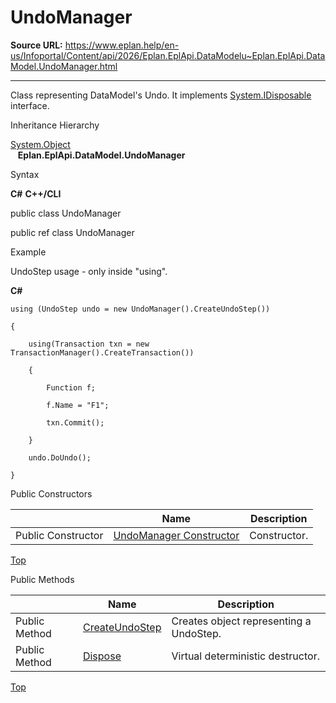 # UndoManager

**Source URL:** https://www.eplan.help/en-us/Infoportal/Content/api/2026/Eplan.EplApi.DataModelu~Eplan.EplApi.DataModel.UndoManager.html

---

Class representing DataModel's Undo. It implements [System.IDisposable](#) interface.

Inheritance Hierarchy

[System.Object](#)  
   **Eplan.EplApi.DataModel.UndoManager**

Syntax

**C#**
**C++/CLI**


public class UndoManager

public ref class UndoManager


Example

UndoStep usage - only inside "using".

**C#**

```
using (UndoStep undo = new UndoManager().CreateUndoStep())

{

	using(Transaction txn = new TransactionManager().CreateTransaction())

	{

		Function f;

		f.Name = "F1";

		txn.Commit();

	}

    undo.DoUndo();

}
```

Public Constructors

|  | Name | Description |
| --- | --- | --- |
| Public Constructor | [UndoManager Constructor](Eplan.EplApi.DataModelu~Eplan.EplApi.DataModel.UndoManager~_ctor.html) | Constructor. |

[Top](#top)

Public Methods

|  | Name | Description |
| --- | --- | --- |
| Public Method | [CreateUndoStep](Eplan.EplApi.DataModelu~Eplan.EplApi.DataModel.UndoManager~CreateUndoStep.html) | Creates object representing a UndoStep. |
| Public Method | [Dispose](Eplan.EplApi.DataModelu~Eplan.EplApi.DataModel.UndoManager~Dispose().html) | Virtual deterministic destructor. |

[Top](#top)
